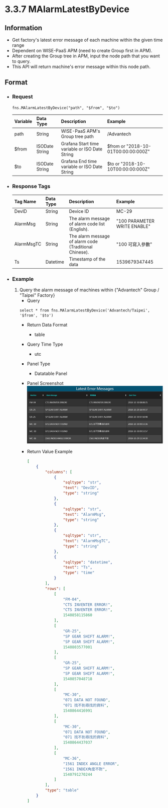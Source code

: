 # 3.3.7 MAlarmLatestByDevice

## Information
* Get factory's latest error message of each machine within the given time range
* Dependent on WISE-PaaS APM (need to create Group first in APM).
* After creating the Group tree in APM, input the node path that you want to query.
* This API will return machine's error message within this node path.
  
## Format

* ### Request

  ```
  fns.MAlarmLatestByDevice("path", "$from", "$to")
  ```

  | Variable | Data Type | Description | Example |
  | :--- | :--- | :--- | :---|
  | path | String | WISE-PaaS APM's Group tree path | /Advantech |
  | $from | ISODate String | Grafana Start time variable or ISO Date String | $from or "2018-10-01T00:00:00:000Z" |
  | $to | ISODate String | Grafana End time variable or ISO Date String | $to or "2018-10-10T00:00:00:000Z" |

* ### Response Tags

  | Tag Name | Data Type | Description | Example |
  | :--- | :--- | :--- | :--- |
  | DevID | String | Device ID | MC-29 |
  | AlarmMsg | String | The alarm message of alarm code list (English). | "100 PARAMETER WRITE ENABLE" |
  | AlarmMsgTC | String | The alarm message of alarm code (Traditional Chinese). | "100 可寫入參數" |
  | Ts | Datetime | Timestamp of the data | 1539679347445 |
  
* ### Example
    1. Query the alarm message of machines within {"Advantech" Group / "Taipei" Factory}
        - Query   
        ``` 
        select * from fns.MAlarmLatestByDevice('Advantech/Taipei', '$from', '$to')
        ```
        - Return Data Format   
            * table
        - Query Time Type   
            * utc
        - Panel Type   
            * Datatable Panel
        - Panel Screenshot      
            ![](/images/3.3.7-MAlarmLatestByDevice.jpg)

        - Return Value Example    
            ``` json
            [
                {
                    "columns": [
                        {
                            "sqltype": "str", 
                            "text": "DevID", 
                            "type": "string"
                        }, 
                        {
                            "sqltype": "str", 
                            "text": "AlarmMsg", 
                            "type": "string"
                        }, 
                        {
                            "sqltype": "str", 
                            "text": "AlarmMsgTC", 
                            "type": "string"
                        }, 
                        {
                            "sqltype": "datetime", 
                            "text": "Ts", 
                            "type": "time"
                        }
                    ], 
                    "rows": [
                        [
                            "FM-04", 
                            "CTS INVENTER ERROR!", 
                            "CTS INVENTER ERROR!", 
                            1540858115860
                        ], 
                        [
                            "GR-25", 
                            "SP GEAR SHIFT ALARM!", 
                            "SP GEAR SHIFT ALARM!", 
                            1540803577001
                        ], 
                        [
                            "GR-25", 
                            "SP GEAR SHIFT ALARM!", 
                            "SP GEAR SHIFT ALARM!", 
                            1540857048718
                        ], 
                        [
                            "MC-30", 
                            "071 DATA NOT FOUND", 
                            "071 找不到尋找的資料", 
                            1540864416991
                        ], 
                        [
                            "MC-30", 
                            "071 DATA NOT FOUND", 
                            "071 找不到尋找的資料", 
                            1540864437037
                        ], 
                        [
                            "MC-36", 
                            "1561 INDEX ANGLE ERROR", 
                            "1561 INDEX角度不對", 
                            1540791270244
                        ]
                    ], 
                    "type": "table"
                }
            ]
            ```
